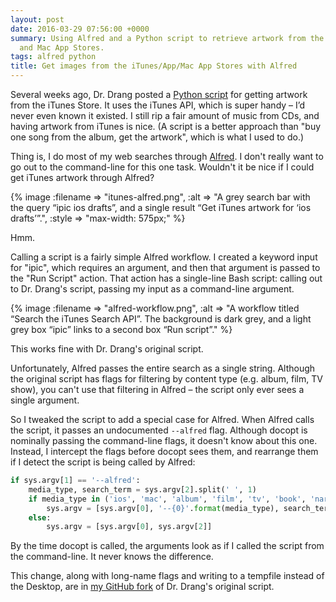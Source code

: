 ```yaml
---
layout: post
date: 2016-03-29 07:56:00 +0000
summary: Using Alfred and a Python script to retrieve artwork from the iTunes, App
  and Mac App Stores.
tags: alfred python
title: Get images from the iTunes/App/Mac App Stores with Alfred
---
```


Several weeks ago, Dr. Drang posted a [Python script](http://leancrew.com/all-this/2016/03/images-from-the-itunes-app-mac-app-stores/) for getting artwork from the iTunes Store.
It uses the iTunes API, which is super handy – I’d never even known it existed. I still rip a fair amount of music from CDs, and having artwork from iTunes is nice.
(A script is a better approach than "buy one song from the album, get the artwork", which is what I used to do.)

Thing is, I do most of my web searches through [Alfred](https://www.alfredapp.com).
I don't really want to go out to the command-line for this one task.
Wouldn't it be nice if I could get iTunes artwork through Alfred?

{%
  image :filename => "itunes-alfred.png",
  :alt => "A grey search bar with the query “ipic ios drafts”, and a single result “Get iTunes artwork for ‘ios drafts’”.",
  :style => "max-width: 575px;"
%}

Hmm.

Calling a script is a fairly simple Alfred workflow.
I created a keyword input for "ipic", which requires an argument, and then that argument is passed to the "Run Script" action.
That action has a single-line Bash script: calling out to Dr. Drang's script, passing my input as a command-line argument.

{%
  image :filename => "alfred-workflow.png",
  :alt => "A workflow titled “Search the iTunes Search API”. The background is dark grey, and a light grey box “ipic” links to a second box “Run script”."
%}

This works fine with Dr. Drang's original script.

Unfortunately, Alfred passes the entire search as a single string.
Although the original script has flags for filtering by content type (e.g. album, film, TV show), you can't use that filtering in Alfred – the script only ever sees a single argument.

So I tweaked the script to add a special case for Alfred.
When Alfred calls the script, it passes an undocumented `--alfred` flag.
Although docopt is nominally passing the command-line flags, it doesn't know about this one.
Instead, I intercept the flags before docopt sees them, and rearrange them if I detect the script is being called by Alfred:

```python
if sys.argv[1] == '--alfred':
    media_type, search_term = sys.argv[2].split(' ', 1)
    if media_type in ('ios', 'mac', 'album', 'film', 'tv', 'book', 'narration'):
        sys.argv = [sys.argv[0], '--{0}'.format(media_type), search_term]
    else:
        sys.argv = [sys.argv[0], sys.argv[2]]
```

By the time docopt is called, the arguments look as if I called the script from the command-line.
It never knows the difference.

This change, along with long-name flags and writing to a tempfile instead of the Desktop, are in [my GitHub fork](https://github.com/alexwlchan/ipic) of Dr. Drang's original script.
